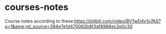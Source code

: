 # courses-notes
Course notes according to these:https://bilibili.com/video/BV1wD4y1o7AS?p=1&amp;vd_source=384e7e1d470062b8f3af8986ec2e0c30
